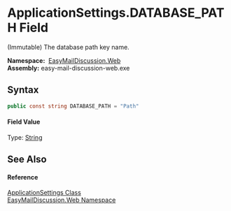 ApplicationSettings.DATABASE_PATH Field
=======================================
(Immutable) The database path key name.

  **Namespace:**  [EasyMailDiscussion.Web][1]  
  **Assembly:** easy-mail-discussion-web.exe

Syntax
------

```csharp
public const string DATABASE_PATH = "Path"
```

#### Field Value
Type: [String][2]

See Also
--------

#### Reference
[ApplicationSettings Class][3]  
[EasyMailDiscussion.Web Namespace][1]  

[1]: ../README.md
[2]: https://docs.microsoft.com/dotnet/api/system.string
[3]: README.md